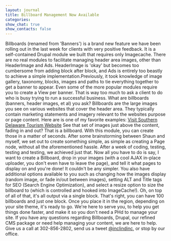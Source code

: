 ```yaml
---
layout: journal
title: Billboard Management Now Available
categories: 
show_chat: true
show_contacts: false
---
```


Billboards (renamed from 'Banners') is a brand new feature we have been rolling out in the last week for clients with very positive feedback. It is a self-contained Drupal module we built that requires only Imagecache. There are no real modules to facilitate managing header area images, other than HeaderImage and Ads. HeaderImage is 'okay' but becomes too cumbersome from adding block after block, and Ads is entirely too beastly to achieve a simple implementation.Previously, it took knowledge of image gallery, taxonomy, blocks, images and paths to tie everything together to get a banner to appear. Even some of the more popular modules require you to create a View per banner. That is way too much to ask a client to do who is busy trying to run a successful business. What are billboards (banners, header images, et al) you ask? Billboards are the large images you see on various websites that cover the header area. They typically contain marketing statements and imagery relevant to the websites purpose or page content. Here are is one of my favorite examples: <a href="http://www.visitsoutherndelaware.com/" target="_blank">Visit Southern Delaware Tourism Website</a> See that set of images just above the content, fading in and out? That is a billboard. With this module, you can create those in a matter of seconds. After some brainstorming between Shaun and myself, we set out to create something simple, as simple as creating a Page node, without all the aforementioned hassle. After a week of coding, testing, testing and testing, we achieved just that. Now all you have to do is say, I want to create a Billboard, drop in your images (with a cool AJAX in-place uploader, you don't even have to leave the page), and tell it what pages to display on and you're done! It couldn't be any simpler. You also have additional options available to you such as changing how the images display (random image, or fade in/out between images), setting ALT and Title tags for SEO (Search Engine Optimization), and select a resize option to size the billboard to (which is controlled and hooked into ImageCache!). Oh, on top of all of that, it's all output via a single block. That's right, you can have 100 billboards and just one block. Once you place it in the region, depending on your site theme, it's ready to go. We're here to serve you, to help you get things done faster, and make it so you don&#39;t need a PHd to manage your site. If you have any questions regarding Billboards, Drupal, our refined CMS package or need help managing your content, we are here to help. Give us a call at 302-856-2802, send us a tweet <a href="http://twitter.com/inclindinc">@inclindinc</a>, or stop by our office.